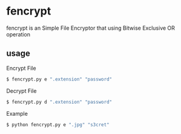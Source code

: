 # fencrypt
fencrypt is an Simple File Encryptor that using Bitwise Exclusive OR operation

## usage
Encrypt File
```bash
$ fencrypt.py e ".extension" "password"
```
Decrypt File
```bash
$ fencrypt.py d ".extension" "password"
```

Example
```bash
$ python fencrypt.py e ".jpg" "s3cret"
```
